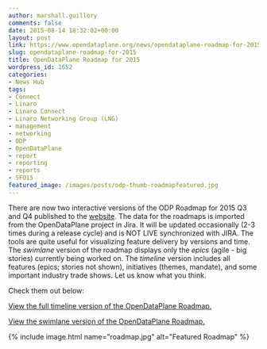 ```yaml
---
author: marshall.guillory
comments: false
date: 2015-08-14 18:32:02+00:00
layout: post
link: https://www.opendataplane.org/news/opendataplane-roadmap-for-2015/
slug: opendataplane-roadmap-for-2015
title: OpenDataPlane Roadmap for 2015
wordpress_id: 1652
categories:
- News Hub
tags:
- Connect
- Linaro
- Linaro Connect
- Linaro Networking Group (LNG)
- management
- networking
- ODP
- OpenDataPlane
- report
- reporting
- reports
- SFO15
featured_image: /images/posts/odp-thumb-roadmapfeatured.jpg
---
```


There are now two interactive versions of the ODP Roadmap for 2015 Q3 and Q4 published to the [website](http://opendataplane.org///opendataplane-roadmap/). The data for the roadmaps is imported from the OpenDataPlane project in Jira. It will be updated occasionally (2-3 times during a release cycle) and is NOT LIVE synchronized with JIRA. The tools are quite useful for visualizing feature delivery by versions and time. The _swimlane_ version of the roadmap displays only the _epics_ (agile - big stories) currently being worked on. The _timeline_ version includes all features (epics; stories not shown), initiatives (themes, mandate), and some important industry trade shows. Let us know what you think.

Check them out below:

[View the full timeline version of the OpenDataPlane Roadmap.](https://app.roadmunk.com/publish/381bb83596f9e28a1bf3730fbc0b3644f0b50e89) 

[View the swimlane version of the OpenDataPlane Roadmap.](https://app.roadmunk.com/publish/d5be9f8b47483fa7318889779d4f0edf0f4740f3)

{% include image.html name="roadmap.jpg" alt="Featured Roadmap" %}
